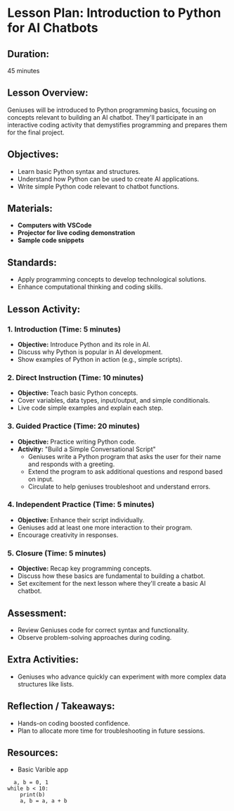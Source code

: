 # Lesson Plan: Introduction to Python for AI Chatbots

## **Duration:**
45 minutes

## **Lesson Overview:**
Geniuses will be introduced to Python programming basics, focusing on concepts relevant to building an AI chatbot. They'll participate in an interactive coding activity that demystifies programming and prepares them for the final project.

## **Objectives:**
- Learn basic Python syntax and structures.
- Understand how Python can be used to create AI applications.
- Write simple Python code relevant to chatbot functions.

## **Materials:**
- **Computers with VSCode**
- **Projector for live coding demonstration**
- **Sample code snippets**

## **Standards:**
- Apply programming concepts to develop technological solutions.
- Enhance computational thinking and coding skills.

## **Lesson Activity:**

### 1. **Introduction (Time: 5 minutes)**
   - **Objective:** Introduce Python and its role in AI.
   - Discuss why Python is popular in AI development.
   - Show examples of Python in action (e.g., simple scripts).

### 2. **Direct Instruction (Time: 10 minutes)**
   - **Objective:** Teach basic Python concepts.
   - Cover variables, data types, input/output, and simple conditionals.
   - Live code simple examples and explain each step.

### 3. **Guided Practice (Time: 20 minutes)**
   - **Objective:** Practice writing Python code.
   - **Activity:** "Build a Simple Conversational Script"
     - Geniuses write a Python program that asks the user for their name and responds with a greeting.
     - Extend the program to ask additional questions and respond based on input.
     - Circulate to help geniuses troubleshoot and understand errors.

### 4. **Independent Practice (Time: 5 minutes)**
   - **Objective:** Enhance their script individually.
   - Geniuses add at least one more interaction to their program.
   - Encourage creativity in responses.

### 5. **Closure (Time: 5 minutes)**
   - **Objective:** Recap key programming concepts.
   - Discuss how these basics are fundamental to building a chatbot.
   - Set excitement for the next lesson where they'll create a basic AI chatbot.

## **Assessment:**
- Review Geniuses code for correct syntax and functionality.
- Observe problem-solving approaches during coding.

## **Extra Activities:**
- Geniuses who advance quickly can experiment with more complex data structures like lists.

## **Reflection / Takeaways:**
- Hands-on coding boosted confidence.
- Plan to allocate more time for troubleshooting in future sessions.

## Resources:
- Basic Varible app
```
  a, b = 0, 1
while b < 10:
    print(b)
    a, b = a, a + b
```

